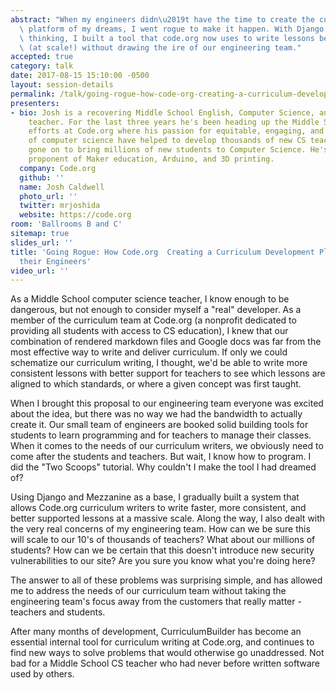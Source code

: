 ```yaml
---
abstract: "When my engineers didn\u2019t have the time to create the curriculum writing\
  \ platform of my dreams, I went rogue to make it happen. With Django and some creative\
  \ thinking, I built a tool that code.org now uses to write lessons better and faster\
  \ (at scale!) without drawing the ire of our engineering team."
accepted: true
category: talk
date: 2017-08-15 15:10:00 -0500
layout: session-details
permalink: /talk/going-rogue-how-code-org-creating-a-curriculum-development-platform-without-their-engineers/
presenters:
- bio: Josh is a recovering Middle School English, Computer Science, and Robotics
    teacher. For the last three years he's been heading up the Middle School curriculum
    efforts at Code.org where his passion for equitable, engaging, and authentic applications
    of computer science have helped to develop thousands of new CS teachers who have
    gone on to bring millions of new students to Computer Science. He's also a huge
    proponent of Maker education, Arduino, and 3D printing.
  company: Code.org
  github: ''
  name: Josh Caldwell
  photo_url: ''
  twitter: mrjoshida
  website: https://code.org
room: 'Ballrooms B and C'
sitemap: true
slides_url: ''
title: 'Going Rogue: How Code.org  Creating a Curriculum Development Platform Without
  their Engineers'
video_url: ''
---
```


As a Middle School computer science teacher, I know enough to be dangerous, but not enough to consider myself a "real" developer. As a member of the curriculum team at Code.org (a nonprofit dedicated to providing all students with access to CS education), I knew that our combination of rendered markdown files and Google docs was far from the most effective way to write and deliver curriculum. If only we could schematize our curriculum writing, I thought,  we'd be able to write more consistent lessons with better support for teachers to see which lessons are aligned to which standards, or where a given concept was first taught.

When I brought this proposal to our engineering team everyone was excited about the idea, but there was no way we had the bandwidth to actually create it. Our small team of engineers are booked solid building tools for students to learn programming and for teachers to manage their classes. When it comes to the needs of our curriculum writers, we obviously need to come after the students and teachers. But wait, I know how to program. I did the "Two Scoops" tutorial. Why couldn't I make the tool I had dreamed of?

Using Django and Mezzanine as a base, I gradually built a system that allows Code.org curriculum writers to write faster, more consistent, and better supported lessons at a massive scale. Along the way, I also dealt with the very real concerns of my engineering team. How can we be sure this will scale to our 10's of thousands of teachers? What about our millions of students? How can we be certain that this doesn't introduce new security vulnerabilities to our site? Are you sure you know what you're doing here?

The answer to all of these problems was surprising simple, and has allowed me to address the needs of our curriculum team without taking the engineering team's focus away from the customers that really matter - teachers and students.

After many months of development, CurriculumBuilder has become an essential internal tool for curriculum writing at Code.org, and continues to find new ways to solve problems that would otherwise go unaddressed. Not bad for a Middle School CS teacher who had never before written software used by others.
